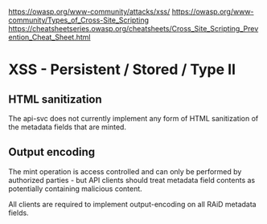 https://owasp.org/www-community/attacks/xss/
https://owasp.org/www-community/Types_of_Cross-Site_Scripting
https://cheatsheetseries.owasp.org/cheatsheets/Cross_Site_Scripting_Prevention_Cheat_Sheet.html

# XSS - Persistent / Stored / Type II 

## HTML sanitization
The api-svc does not currently implement any form of HTML sanitization of the 
metadata fields that are minted.

## Output encoding

The mint operation is access controlled and can only be performed 
by authorized parties - but API clients should treat metadata field contents
as potentially containing malicious content. 

All clients are required to implement output-encoding on all RAiD metadata 
fields.  



